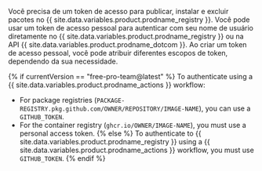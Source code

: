 Você precisa de um token de acesso para publicar, instalar e excluir pacotes no {{ site.data.variables.product.prodname_registry }}. Você pode usar um token de acesso pessoal para autenticar com seu nome de usuário diretamente no {{ site.data.variables.product.prodname_registry }} ou na API {{ site.data.variables.product.prodname_dotcom }}. Ao criar um token de acesso pessoal, você pode atribuir diferentes escopos de token, dependendo da sua necessidade.

{% if currentVersion == "free-pro-team@latest" %}
To authenticate using a {{ site.data.variables.product.prodname_actions }} workflow:
- For package registries (`PACKAGE-REGISTRY.pkg.github.com/OWNER/REPOSITORY/IMAGE-NAME`), you can use a `GITHUB_TOKEN`.
- For the container registry (`ghcr.io/OWNER/IMAGE-NAME`), you must use a personal access token.
{% else %}
To authenticate to {{ site.data.variables.product.prodname_registry }} using a {{ site.data.variables.product.prodname_actions }} workflow, you must use `GITHUB_TOKEN`.
{% endif %}
